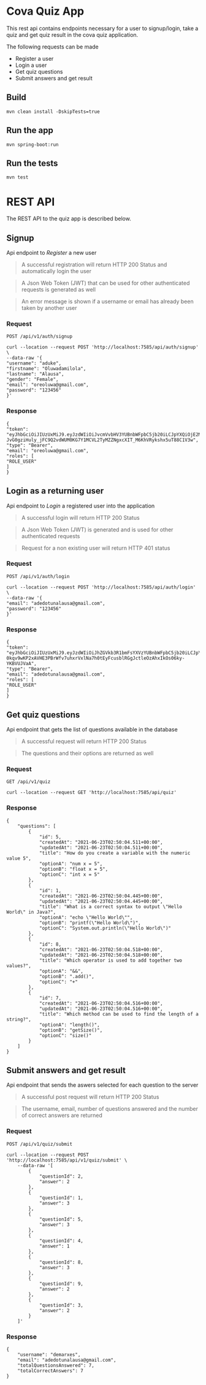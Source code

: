 # Cova Quiz App

This rest api contains endpoints necessary for a user to signup/login, take a quiz and get quiz result in the cova quiz application.

The following requests can be made

- Register a user
- Login a user
- Get quiz questions
- Submit answers and get result

## Build

    mvn clean install -DskipTests=true

## Run the app

    mvn spring-boot:run

## Run the tests

    mvn test

# REST API

The REST API to the quiz app is described below.

## Signup 

Api endpoint to *Register* a new user
> A successful registration will return HTTP 200 Status and automatically login the user

> A Json Web Token (JWT) that can be used for other authenticated requests is generated as well

> An error message is shown if a username or email has already been taken by another user

### Request

`POST /api/v1/auth/signup`

    curl --location --request POST 'http://localhost:7585/api/auth/signup' \
    --data-raw '{
    "username": "aduke",
    "firstname": "Oluwadamilola",
    "lastname": "Alausa",
    "gender": "Female",
    "email": "oreoluwa@gmail.com",
    "password": "123456"
    }'

### Response

    {
    "token": "eyJhbGciOiJIUzUxMiJ9.eyJzdWIiOiJvcmVvbHV3YUBnbWFpbC5jb20iLCJpYXQiOjE2MjQ0MTU3ODksImV4cCI6MTYyNDQzMzc4OX0.OYxiO7maYj76LoHa7-JvG0gziHuly_jFC9Q2vdWUM0KG7Y1MCVL2TyMZZNgxcXIT_M6KhVRykshx5uT88C1V3w",
    "type": "Bearer",
    "email": "oreoluwa@gmail.com",
    "roles": [
    "ROLE_USER"
    ]
    }

## Login as a returning user

Api endpoint to *Login* a registered user into the application
> A successful login will return HTTP 200 Status

> A Json Web Token (JWT) is generated and is used for other authenticated requests

> Request for a non existing user will return HTTP 401 status

### Request

`POST /api/v1/auth/login`

    curl --location --request POST 'http://localhost:7585/api/auth/login' \
    --data-raw '{
    "email": "adedotunalausa@gmail.com",
    "password": "123456"
    }'

### Response

    {
    "token": "eyJhbGciOiJIUzUxMiJ9.eyJzdWIiOiJhZGVkb3R1bmFsYXVzYUBnbWFpbC5jb20iLCJpYXQiOjE2MjQ0MTUxODIsImV4cCI6MTYyNDQzMzE4Mn0.9yccm3fX5M6-0kqv9wKP2xAVHE3PBrWfv7uhxrVxlNa7h0tEyFcusblRGgJctleOzAhxIkOs06ky-YKBVUJVaA",
    "type": "Bearer",
    "email": "adedotunalausa@gmail.com",
    "roles": [
    "ROLE_USER"
    ]
    }

## Get quiz questions

Api endpoint that gets the list of questions available in the database
> A successful request will return HTTP 200 Status

> The questions and their options are returned as well

### Request

`GET /api/v1/quiz`

    curl --location --request GET 'http://localhost:7585/api/quiz'

### Response

    {
        "questions": [
            {
                "id": 5,
                "createdAt": "2021-06-23T02:50:04.511+00:00",
                "updatedAt": "2021-06-23T02:50:04.511+00:00",
                "title": "How do you create a variable with the numeric value 5",
                "optionA": "num x = 5",
                "optionB": "float x = 5",
                "optionC": "int x = 5"
            },
            {
                "id": 1,
                "createdAt": "2021-06-23T02:50:04.445+00:00",
                "updatedAt": "2021-06-23T02:50:04.445+00:00",
                "title": "What is a correct syntax to output \"Hello World\" in Java?",
                "optionA": "echo \"Hello World\"",
                "optionB": "printf(\"Hello World\")",
                "optionC": "System.out.println(\"Hello World\")"
            },
            {
                "id": 8,
                "createdAt": "2021-06-23T02:50:04.518+00:00",
                "updatedAt": "2021-06-23T02:50:04.518+00:00",
                "title": "Which operator is used to add together two values?",
                "optionA": "&&",
                "optionB": ".add()",
                "optionC": "+"
            },
            {
                "id": 7,
                "createdAt": "2021-06-23T02:50:04.516+00:00",
                "updatedAt": "2021-06-23T02:50:04.516+00:00",
                "title": "Which method can be used to find the length of a string?",
                "optionA": "length()",
                "optionB": "getSize()",
                "optionC": "size()"
            }
        ]
    }

## Submit answers and get result

Api endpoint that sends the aswers selected for each question to the server
> A successful post request will return HTTP 200 Status

> The username, email, number of questions answered and the number of correct answers are returned

### Request

`POST /api/v1/quiz/submit`

    curl --location --request POST 'http://localhost:7585/api/v1/quiz/submit' \
        --data-raw '[
            {
                "questionId": 2,
                "answer": 2
            },
            {
                "questionId": 1,
                "answer": 3
            },
            {
                "questionId": 5,
                "answer": 3
            },
            {
                "questionId": 4,
                "answer": 1
            },
            {
                "questionId": 8,
                "answer": 3
            },
            {
                "questionId": 9,
                "answer": 2
            },
            {
                "questionId": 3,
                "answer": 2
            }
        ]'

### Response

    {
        "username": "demarxes",
        "email": "adedotunalausa@gmail.com",
        "totalQuestionsAnswered": 7,
        "totalCorrectAnswers": 7
    }
